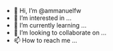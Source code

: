 - 👋 Hi, I’m @ammanuelfw
- 👀 I’m interested in ...
- 🌱 I’m currently learning ...
- 💞️ I’m looking to collaborate on ...
- 📫 How to reach me ...

<!---
ammanuelfw/ammanuelfw is a ✨ special ✨ repository because its `README.md` (this file) appears on your GitHub profile.
You can click the Preview link to take a look at your changes.
--->

